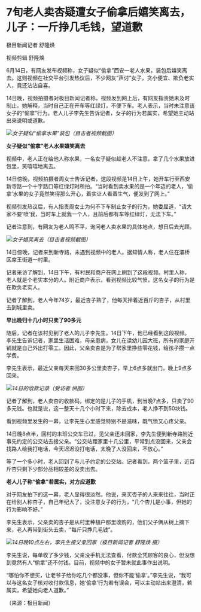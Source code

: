 

# 7旬老人卖杏疑遭女子偷拿后嬉笑离去，儿子：一斤挣几毛钱，望道歉

极目新闻记者 舒隆焕

视频剪辑 舒隆焕

6月14日，有网友发布视频称，女子疑似“偷拿”西安一老人水果，装包后嬉笑离去。这则视频在社交平台引发热议后，不少网友“声讨”女子，贪小便宜、欺负老实人，竟还沾沾自喜。

14日晚，视频拍摄者对极目新闻记者称，视频发到网上后，有网友指责她未及时制止。她解释，当时自己正在开车等红绿灯，不便下车。老人表示，当时未注意该女子的“偷拿”行为。老人儿子李先生告诉记者，女子的行为若属实，希望她主动站出来说明或道歉。

![](https://inews.gtimg.com/om_bt/Or6RpJrmAZqesFJHjQzVRGZR5WVZup2AOfqPH-OVeKamoAA/1000)_女子疑似“偷拿水果”装包（目击者视频截图）_

**女子疑似“偷拿”老人水果嬉笑离去**

视频中，老人正在给他人称水果，一名女子疑似趁老人不注意，拿了几个水果放进包里，笑嘻嘻地离去。

14日傍晚，视频拍摄者周女士告诉记者，这段视频是14日上午，她开车行至西安新寺路一个十字路口等红绿灯时所拍。“当时看到卖水果的是一个年迈的老人，‘偷拿’水果的女子竟然笑得那么开心，着实让人看着生气，便发到了网上。”

视频引发热议后，有人指责周女士为何不下车制止女子的行为。她委屈道，“请大家不要‘喷’我，当时车上就我一个人，且前后都有车等红绿灯，无法下车。”

记者注意到，有网友为老人鸣不平，询问老人卖水果的具体地点，想日后去光顾。

![](https://inews.gtimg.com/om_bt/O0kvAoXz24pGc_E7UA77KG-SrArEJTT0hmICdnmt7MZioAA/1000)_女子嬉笑离去（目击者视频截图）_

14日傍晚，记者来到新寺路，未遇到视频中的老人。据知情人称，老人住在灞桥区席王街道一村里。

记者采访了解到，14日下午，有村民和商户在网上刷到了这段视频。村里人称，老人就是个老实本分的人。附近商户表示，看到视频比较气愤，这名女子的行为是在欺负老实人。

记者了解到，老人今年74岁，最近杏子熟了，他每天拎着近百斤的杏子，从村里去到城里卖。

**早出晚归十几小时只卖了90多元**

随后，记者在该村见到了老人的儿子李先生。14日下午，他已经看到这段视频。李先生告诉记者，家里生活困难，母亲患病，女儿在读幼儿园大班，所有的家庭开销就是自己外出打零工。因此，父亲卖杏是为了帮家里挣些零花钱，给孩子攒一点学费。

李先生表示，最近父亲每天来回30多公里卖杏子，早上6点多就出门，晚上9点多回来。

![](https://inews.gtimg.com/om_bt/OabcVhwmrK2kOsYGFp7-qzAdTC_YVL3Sh2j1_WriVD8wsAA/1000)_14日的收款记录（受访者
供图）_

记者了解到，老人卖杏的收款码，绑定的是儿子的手机，到当晚7点多，只卖了90多元钱。也就是说，这一整天十几个小时下来，除去成本，老人挣不到50块钱。

看到视频里发生的一幕，让李先生心里感觉特别不是滋味，既气愤又心疼父亲。

14日晚8点半，回村的末班公交车已过，见父亲还未回家，李先生便到新寺路附近事先约定的公交站去接父亲。“公交站距家里十几公里，平常到点没回来，父亲会找路人给我打电话，今天迟迟没打电话，太晚了人没回来，不放心。”

等了一个多小时，老人回到了与儿子约定的公交站。记者看到，两个篮子里，近百斤杏只剩下少部分品相较差的没卖出去。

**老人儿子称“偷拿”若属实，对方应道歉**

对于网友拍下的这一幕，老人显得很淡然。他说，来买杏子的人来来往往，当时正在给别人称杏子，自己年纪大了，没注意女子的行为，“几个杏儿是小事，但她的行为影响不好。”

李先生表示，父亲卖的杏子是从村里种植户那里收购的，他们父子俩从树上摘下来，老人再带到街头去卖，“每斤只挣几毛钱”。

![](https://inews.gtimg.com/om_bt/OapV_u8M3EpYKSqi6oO_9-7zSGLrqryGMSJqRzgr9bXNEAA/1000)_14日晚10点左右，李先生接父亲回家（极目新闻记者
舒隆焕 摄）_

李先生说，每单收了多少钱，父亲没手机无法查看，付款全凭顾客的良心，但没想到竟然有人“偷拿”还不付钱。目前，视频中的女子暂未就此事作出说明。

“哪怕你不想买，让老爷子给你吃几个都没事，但你不能‘偷拿’。”李先生说，“我可以与这名女子核对收付款信息，她‘偷拿’行为若有误会，可以主动站出来澄清，若属实，希望她向老人道歉。”

（来源：极目新闻）

